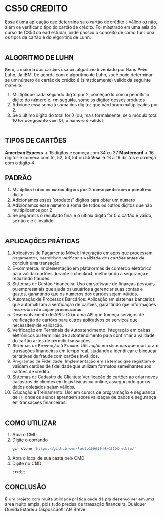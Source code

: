 # CS50 CREDITO
Essa é uma aplicação que determina se o cartão de crédito é válido ou não, além de verificar o tipo do cartão de crédito. Foi minstrado em uma aula do curso de CS50 da ead estudar, onde passou o conceito de como funciona os tipos de cartão e do Algoritmo de Luhn. <br></br>

## ALGORITMO DE LUHN
Bem, a maioria dos cartões usa um algoritmo inventado por Hans Peter Luhn, da IBM. De acordo com o algoritmo de Luhn, você pode determinar se um número de cartão de crédito é (sintaticamente) válido da seguinte maneira:

1. Multiplique cada segundo digito por 2, começando com o penúltimo dígito do número e, em seguida, some os dígitos desses produtos.
2. Adicione essa soma à soma dos dígitos que não foram multiplicados por 2.
3. Se o último dígito do total for 0 (ou, mais formalmente, se o módulo total 10 for congruente com 0), o número é válido!
<br></br>

## TIPOS DE CARTÕES
**American Express ->** 15 digitos e começa com 34 ou 37
**Mastercard ->** 16 dígitos e começa com 51, 52, 53, 54 ou 55
**Visa ->** 13 a 16 dígitos e começa com o dígito 4

## PADRÃO
1. Multiplica todos os outros digitos por 2, começando com o penultimo digito.
2. Adicionamos esses "produtos" digitos para obter um numero
3. Adicionamos esse numero a soma de todos os outros digitos que não multiplicamos por 2
4. Se pegarmos o resultado final e o ultimo digito for 0 o cartão é válido, se não ele é inválido
<br></br>

## APLICAÇÕES PRÁTICAS
1. Aplicativos de Pagamento Móvel: Integração em apps que processam pagamentos, permitindo verificar a validade dos cartões antes de concluir uma transação.
2. E-commerce: Implementação em plataformas de comércio eletrônico para validar cartões durante o checkout, melhorando a segurança e reduzindo fraudes.
3. Sistemas de Gestão Financeira: Uso em software de finanças pessoais ou empresariais que ajuda os usuários a gerenciar suas contas e gastos, garantindo que os números dos cartões sejam válidos.
4. Automação de Processos Bancários: Aplicação em sistemas bancários que automatizam a verificação de cartões, garantindo que informações incorretas não sejam processadas.
5. Desenvolvimento de APIs: Criar uma API que forneça serviços de verificação de cartões para outros aplicativos ou serviços que necessitem de validação.
6. Verificação em Terminais de Autoatendimento: Integração em caixas eletrônicos ou terminais de autoatendimento para confirmar a validade do cartão antes de permitir transações.
7. Sistemas de Prevenção à Fraude: Utilização em sistemas que monitoram transações financeiras em tempo real, ajudando a identificar e bloquear tentativas de fraude com cartões inválidos.
8. Programas de Fidelidade: Implementação em sistemas que registram e validam cartões de fidelidade que utilizam formatos semelhantes aos cartões de crédito.
9. Sistemas de Cadastro de Clientes: Verificação de cartões ao criar novos cadastros de clientes em lojas físicas ou online, assegurando que os dados coletados sejam válidos.
10. Educação e Treinamento: Uso em cursos de programação e segurança de TI, onde os alunos aprendem sobre validação de dados e segurança em transações financeiras.
<br></br>

## COMO UTILIZAR
1. Abra o CMD
2. Digite o comando
   ```bash
   git clone "https://github.com/Paulo19961944/CS50Credito/"
3. Abra o local de sua pasta pelo CMD
4. Digite no CMD
   ```bash
   credit

## CONCLUSÃO
É um projeto com muita utilidade prática onde dá pra desenvolver em uma area muito ampla, pois tudo precisa de transação financeira, Qualquer Dúvida Estarei a Disposicão!!! Até Breve
